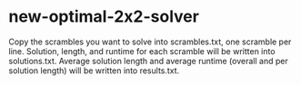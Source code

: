 # new-optimal-2x2-solver

Copy the scrambles you want to solve into scrambles.txt, one scramble per line.
Solution, length, and runtime for each scramble will be written into solutions.txt.
Average solution length and average runtime (overall and per solution length) will be written into results.txt.
